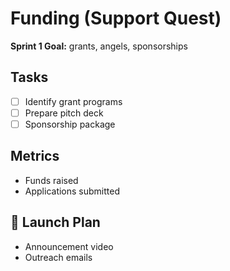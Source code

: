 # Funding (Support Quest)

**Sprint 1 Goal:** grants, angels, sponsorships

## Tasks
- [ ] Identify grant programs
- [ ] Prepare pitch deck
- [ ] Sponsorship package

## Metrics
- Funds raised
- Applications submitted

## 🚀 Launch Plan
- Announcement video
- Outreach emails

